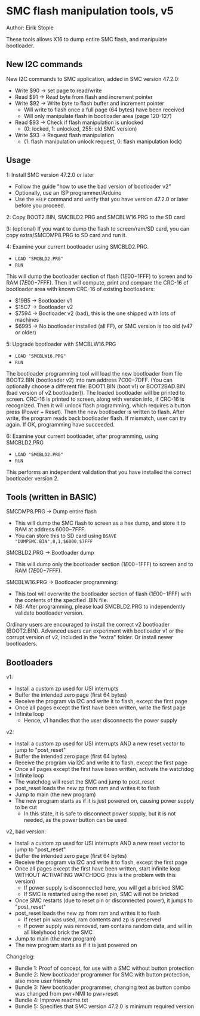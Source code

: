 # SMC flash manipulation tools, v5
Author: Eirik Stople

These tools allows X16 to dump entire SMC flash, and manipulate bootloader.


## New I2C commands

New I2C commands to SMC application, added in SMC version 47.2.0:

- Write $90 -> set page to read/write
- Read  $91 -> Read byte from flash and increment pointer
- Write $92 -> Write byte to flash buffer and increment pointer
  - Will write to flash once a full page (64 bytes) have been received
  - Will only manipulate flash in bootloader area (page 120-127)
- Read  $93 -> Check if flash manipulation is unlocked
  - (0: locked, 1: unlocked, 255: old SMC version)
- Write $93 -> Request flash manipulation
  - (1: flash manipulation unlock request, 0: flash manipulation lock)


## Usage

1: Install SMC version 47.2.0 or later
- Follow the guide "how to use the bad version of bootloader v2"
- Optionally, use an ISP programmer/Arduino
- Use the `HELP` command and verify that you have version 47.2.0 or later before you proceed.

2: Copy BOOT2.BIN, SMCBLD2.PRG and SMCBLW16.PRG to the SD card

3: (optional) If you want to dump the flash to screen/ram/SD card, you can copy extra/SMCDMP8.PRG to SD card and run it.

4: Examine your current bootloader using SMCBLD2.PRG.
- `LOAD "SMCBLD2.PRG"`
- `RUN`

This will dump the bootloader section of flash ($1E00-$1FFF) to screen and to RAM ($7E00-$7FFF). Then it will compute, print and compare the CRC-16 of bootloader area with known CRC-16 of existing bootloaders:
- $19B5 -> Bootloader v1
- $15C7 -> Bootloader v2
- $7594 -> Bootloader v2 (bad), this is the one shipped with lots of machines
- $6995 -> No bootloader installed (all FF), or SMC version is too old (v47 or older)

5: Upgrade bootloader with SMCBLW16.PRG
- `LOAD "SMCBLW16.PRG"`
- `RUN`

The bootloader programming tool will load the new bootloader from file BOOT2.BIN (bootloader v2) into ram address $7C00-$7DFF.
   (You can optionally choose a different file: BOOT1.BIN (boot v1) or BOOT2BAD.BIN (bad version of v2 bootloader)).
   The loaded bootloader will be printed to screen. CRC-16 is printed to screen, along with version info, if CRC-16 is recognized.
   Then it will unlock flash programming, which requires a button press (Power + Reset).
   Then the new bootloader is written to flash.
   After write, the program reads back bootloader flash.
   If mismatch, user can try again. If OK, programming have succeeded.

6: Examine your current bootloader, after programming, using SMCBLD2.PRG
- `LOAD "SMCBLD2.PRG"`
- `RUN`

This performs an independent validation that you have installed the correct bootloader version 2.


## Tools (written in BASIC)

SMCDMP8.PRG -> Dump entire flash
- This will dump the SMC flash to screen as a hex dump, and store it to RAM at address $6000-$7FFF.
- You can store this to SD card using `BSAVE "DUMPSMC.BIN",8,1,$6000,$7FFF`

SMCBLD2.PRG -> Bootloader dump
- This will dump only the bootloader section ($1E00-$1FFF) to screen and to RAM ($7E00-$7FFF).

SMCBLW16.PRG -> Bootloader programming:
- This tool will overwrite the bootloader section of flash ($1E00-$1FFF) with the contents of the specified .BIN file.
- NB: After programming, please load SMCBLD2.PRG to independently validate bootloader version.

Ordinary users are encouraged to install the correct v2 bootloader (BOOT2.BIN).
Advanced users can experiment with bootloader v1 or the corrupt version of v2, included in the "extra" folder. Or install newer bootloaders.

## Bootloaders

v1:
- Install a custom zp used for USI interrupts
- Buffer the intended zero page (first 64 bytes)
- Receive the program via I2C and write it to flash, except the first page
- Once all pages except the first have been written, write the first page
- Infinite loop
   - Hence, v1 handles that the user disconnects the power supply

v2:
- Install a custom zp used for USI interrupts AND a new reset vector to jump to "post_reset"
- Buffer the intended zero page (first 64 bytes)
- Receive the program via I2C and write it to flash, except the first page
- Once all pages except the first have been written, activate the watchdog
- Infinite loop
- The watchdog will reset the SMC and jump to post_reset
- post_reset loads the new zp from ram and writes it to flash
- Jump to main (the new program)
- The new program starts as if it is just powered on, causing power supply to be cut
   - In this state, it is safe to disconnect power supply, but it is not needed, as the power button can be used

v2, bad version:
- Install a custom zp used for USI interrupts AND a new reset vector to jump to "post_reset"
- Buffer the intended zero page (first 64 bytes)
- Receive the program via I2C and write it to flash, except the first page
- Once all pages except the first have been written, start infinite loop WITHOUT ACTIVATING WATCHDOG (this is the problem with this version)
   - If power supply is disconnected here, you will get a bricked SMC
   - If SMC is restarted using the reset pin, SMC will not be bricked
- Once SMC restarts (due to reset pin or disconnected power), it jumps to "post_reset"
- post_reset loads the new zp from ram and writes it to flash
   - If reset pin was used, ram contents and zp is preserved
   - If power supply was removed, ram contains random data, and will in all likelyhood brick the SMC
- Jump to main (the new program)
- The new program starts as if it is just powered on



Changelog:
- Bundle 1: Proof of concept, for use with a SMC without button protection
- Bundle 2: New bootloader programmer for SMC with button protection, also more user friendly
- Bundle 3: New bootloader programmer, changing text as button combo was changed from pwr+NMI to pwr+reset
- Bundle 4: Improve readme.txt
- Bundle 5: Specifies that SMC version 47.2.0 is minimum required version
